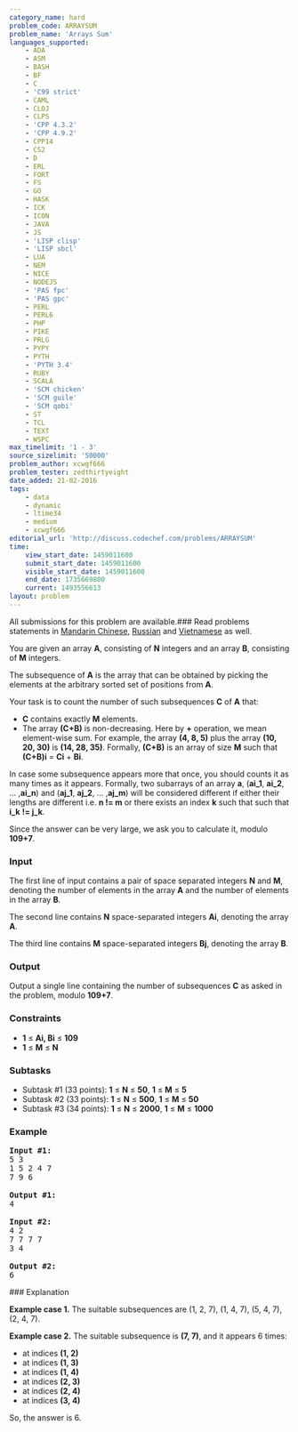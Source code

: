 ```yaml
---
category_name: hard
problem_code: ARRAYSUM
problem_name: 'Arrays Sum'
languages_supported:
    - ADA
    - ASM
    - BASH
    - BF
    - C
    - 'C99 strict'
    - CAML
    - CLOJ
    - CLPS
    - 'CPP 4.3.2'
    - 'CPP 4.9.2'
    - CPP14
    - CS2
    - D
    - ERL
    - FORT
    - FS
    - GO
    - HASK
    - ICK
    - ICON
    - JAVA
    - JS
    - 'LISP clisp'
    - 'LISP sbcl'
    - LUA
    - NEM
    - NICE
    - NODEJS
    - 'PAS fpc'
    - 'PAS gpc'
    - PERL
    - PERL6
    - PHP
    - PIKE
    - PRLG
    - PYPY
    - PYTH
    - 'PYTH 3.4'
    - RUBY
    - SCALA
    - 'SCM chicken'
    - 'SCM guile'
    - 'SCM qobi'
    - ST
    - TCL
    - TEXT
    - WSPC
max_timelimit: '1 - 3'
source_sizelimit: '50000'
problem_author: xcwgf666
problem_tester: zedthirtyeight
date_added: 21-02-2016
tags:
    - data
    - dynamic
    - ltime34
    - medium
    - xcwgf666
editorial_url: 'http://discuss.codechef.com/problems/ARRAYSUM'
time:
    view_start_date: 1459011600
    submit_start_date: 1459011600
    visible_start_date: 1459011600
    end_date: 1735669800
    current: 1493556613
layout: problem
---
```

All submissions for this problem are available.###  Read problems statements in [Mandarin Chinese](http://www.codechef.com/download/translated/LTIME33/mandarin/ARRAYSUM.pdf), [Russian](http://www.codechef.com/download/translated/LTIME33/russian/ARRAYSUM.pdf) and [Vietnamese](http://www.codechef.com/download/translated/LTIME33/vietnamese/ARRAYSUM.pdf) as well.

You are given an array **A**, consisting of **N** integers and an array **B**, consisting of **M** integers.

The subsequence of **A** is the array that can be obtained by picking the elements at the arbitrary sorted set of positions from **A**.

Your task is to count the number of such subsequences **C** of **A** that:

- **C** contains exactly **M** elements.
- The array **(C+B)** is non-decreasing. Here by **+** operation, we mean element-wise sum. 
  For example, the array **(4, 8, 5)** plus the array **(10, 20, 30)** is **(14, 28, 35)**.
  Formally, **(C+B)** is an array of size **M** such that **(C+B)i** = **Ci** + **Bi**.

In case some subsequence appears more that once, you should counts it as many times as it appears.
Formally, two subarrays of an array **a**, (**ai\_1**, **ai\_2**, ... ,**ai\_n**) and (**aj\_1**, **aj\_2**, ... ,**aj\_m**) will be considered different if either their lengths are different i.e. **n != m** or there exists an index **k** such that such that **i\_k**  **!= j\_k**.

Since the answer can be very large, we ask you to calculate it, modulo **109+7**.

### Input

The first line of input contains a pair of space separated integers **N** and **M**, denoting the number of elements in the array **A** and the number of elements in the array **B**.

The second line contains **N** space-separated integers **Ai**, denoting the array **A**.

The third line contains **M** space-separated integers **Bj**, denoting the array **B**.

### Output

Output a single line containing the number of subsequences **C** as asked in the problem, modulo **109+7**.

### Constraints

- **1** ≤ **Ai, Bi** ≤ **109**
- **1** ≤ **M** ≤ **N**

### Subtasks

- Subtask #1 (33 points): **1** ≤ **N** ≤ **50**, **1** ≤ **M** ≤ **5**
- Subtask #2 (33 points): **1** ≤ **N** ≤ **500**, **1** ≤ **M** ≤ **50**
- Subtask #3 (34 points): **1** ≤ **N** ≤ **2000**, **1** ≤ **M** ≤ **1000**

### Example

<pre>
<b>Input #1:</b>
5 3
1 5 2 4 7
7 9 6

<b>Output #1:</b>
4

<b>Input #2:</b>
4 2
7 7 7 7
3 4

<b>Output #2:</b>
6
</pre>### Explanation

**Example case 1.** The suitable subsequences are (1, 2, 7), (1, 4, 7), (5, 4, 7), (2, 4, 7).

**Example case 2.** The suitable subsequence is **(7, 7)**, and it appears 6 times:

- at indices **(1, 2)**
- at indices **(1, 3)**
- at indices **(1, 4)**
- at indices **(2, 3)**
- at indices **(2, 4)**
- at indices **(3, 4)**

So, the answer is 6.

